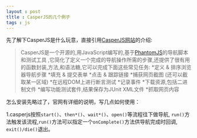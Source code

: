 ```yaml
---
layout : post
tltle : CasperJS的几个例子
tags : js 
---
```

先了解下CasperJS是什么玩意，直接引用[CasperJS网站](http://casperjs.org/)的介绍:

>CasperJS是一个开源的,用JavaScript编写的,基于[PhantomJS](http://phantomjs.org/)的导航脚本和测试工具 ,它简化了定义一个完成的导航操作所需的步骤,还提供了很有用的函数封装,方法,和语法糖,它可以完成下面这些常见任务:
*定义 & 排序浏览器导航步骤
*填充 & 提交表单
*点击 & 跟踪链接
*捕获网页截图 (还可以截取某一区域)
*在远程DOM上进行断言测试
*记录事件
*下载资源,包括二进制文件
*编写功能测试套件,结果保存为JUnit XML文件
*抓取网页内容

怎么安装先略过了，官网有详细的说明，写几点如何使用：

1.casperjs按照`start()`、`then*()`、`wait*()`、`open()`等流程往下做导航,
  `run()`方法触发该流程,`run()`方法可以指定一个`onComplete()`方法供导航完成时回调,
  `exit()/die()`退出。